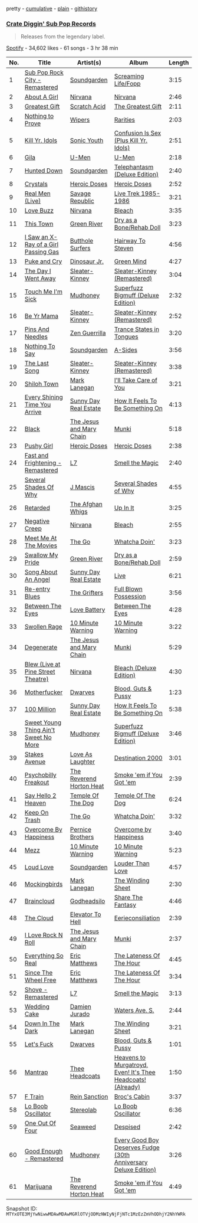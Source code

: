 pretty - [cumulative](/playlists/cumulative/37i9dQZF1DX1GRgeFnUb3o.md) - [plain](/playlists/plain/37i9dQZF1DX1GRgeFnUb3o) - [githistory](https://github.githistory.xyz/mackorone/spotify-playlist-archive/blob/main/playlists/plain/37i9dQZF1DX1GRgeFnUb3o)

### [Crate Diggin' Sub Pop Records](https://open.spotify.com/playlist/37i9dQZF1DX1GRgeFnUb3o)

> Releases from the legendary label.

[Spotify](https://open.spotify.com/user/spotify) - 34,602 likes - 61 songs - 3 hr 38 min

| No. | Title | Artist(s) | Album | Length |
|---|---|---|---|---|
| 1 | [Sub Pop Rock City \- Remastered](https://open.spotify.com/track/555HrUYusY22ERx2xVpzCz) | [Soundgarden](https://open.spotify.com/artist/5xUf6j4upBrXZPg6AI4MRK) | [Screaming Life/Fopp](https://open.spotify.com/album/5wStnX0uKJRKlWX4rifrSb) | 3:15 |
| 2 | [About A Girl](https://open.spotify.com/track/55yvzYuvJYG2RUEnMK78tr) | [Nirvana](https://open.spotify.com/artist/6olE6TJLqED3rqDCT0FyPh) | [Nirvana](https://open.spotify.com/album/5zBPRXCAc801vyHWoRurNZ) | 2:46 |
| 3 | [Greatest Gift](https://open.spotify.com/track/2DcJKKN4xlBrVm0HJo5wBV) | [Scratch Acid](https://open.spotify.com/artist/219VCiRViG60EbPiocSWJp) | [The Greatest Gift](https://open.spotify.com/album/35NI0HtkhQ2PAvCYZET9gb) | 2:11 |
| 4 | [Nothing to Prove](https://open.spotify.com/track/350KDuUQBQWOntj6ULgpiB) | [Wipers](https://open.spotify.com/artist/0sTTw3dw3EA0c7NaZnrJd2) | [Rarities](https://open.spotify.com/album/2QQmpJEVqlSshdxY0aU1gG) | 2:03 |
| 5 | [Kill Yr\. Idols](https://open.spotify.com/track/7h11bXXfAeNvvNDIGno9XW) | [Sonic Youth](https://open.spotify.com/artist/5UqTO8smerMvxHYA5xsXb6) | [Confusion Is Sex \(Plus Kill Yr\. Idols\)](https://open.spotify.com/album/0WCESPeSMPElpEddTE4KeG) | 2:51 |
| 6 | [Gila](https://open.spotify.com/track/08CYTJc8cnoKdHm6VIypnx) | [U\-Men](https://open.spotify.com/artist/22WypD8tTI2wltNMQJZhj6) | [U\-Men](https://open.spotify.com/album/6myhq8w2t4kskkRDxPLHNR) | 2:18 |
| 7 | [Hunted Down](https://open.spotify.com/track/49svNTJ8LUOZwGrbbvXYMI) | [Soundgarden](https://open.spotify.com/artist/5xUf6j4upBrXZPg6AI4MRK) | [Telephantasm \(Deluxe Edition\)](https://open.spotify.com/album/7H1360Hm13rF0nEzs1FS8v) | 2:40 |
| 8 | [Crystals](https://open.spotify.com/track/5f4rnmr9CE7WAHJ3kwvwvj) | [Heroic Doses](https://open.spotify.com/artist/55cwzGJ7U8LrsMptP70w2I) | [Heroic Doses](https://open.spotify.com/album/65UjYVeMrh0D73suWDZmre) | 2:52 |
| 9 | [Real Men \(Live\)](https://open.spotify.com/track/5SNZLoIt9mPRm3upkWYTHR) | [Savage Republic](https://open.spotify.com/artist/6axnf0hQccT5LWiCewXaPQ) | [Live Trek 1985\-1986](https://open.spotify.com/album/2hVs6bCKNP2xDS450JEFnU) | 3:21 |
| 10 | [Love Buzz](https://open.spotify.com/track/5muVpPu8Fj9fXfDbbqDdrZ) | [Nirvana](https://open.spotify.com/artist/6olE6TJLqED3rqDCT0FyPh) | [Bleach](https://open.spotify.com/album/1KVGLuPtrMrLlyy4Je6df7) | 3:35 |
| 11 | [This Town](https://open.spotify.com/track/6bmlymaMLlpfcyWNjn4vRE) | [Green River](https://open.spotify.com/artist/1XIIxzmo6BNRR4QkImSdsX) | [Dry as a Bone/Rehab Doll](https://open.spotify.com/album/1yfs3jV84tLJf7i3dSHEDU) | 3:23 |
| 12 | [I Saw an X\-Ray of a Girl Passing Gas](https://open.spotify.com/track/2YJWPV8spfJFo9fybOf2CH) | [Butthole Surfers](https://open.spotify.com/artist/62BcWP4fzR8axESibNQEhs) | [Hairway To Steven](https://open.spotify.com/album/3Izyai1krlLpf4BjUvxMx4) | 4:56 |
| 13 | [Puke and Cry](https://open.spotify.com/track/2TgkOXNjNOIShvUY3XpNuO) | [Dinosaur Jr.](https://open.spotify.com/artist/267VY6GX5LyU5c9M85ECZQ) | [Green Mind](https://open.spotify.com/album/6O2rF8WIEEUPxxOYqWOacF) | 4:27 |
| 14 | [The Day I Went Away](https://open.spotify.com/track/2OCEjdPPYORoncuWfGzOUf) | [Sleater\-Kinney](https://open.spotify.com/artist/4wLIbcoqmqI4WZHDiBxeCB) | [Sleater\-Kinney \(Remastered\)](https://open.spotify.com/album/4BT2qMQcDmjNIIyLHik2lM) | 3:04 |
| 15 | [Touch Me I'm Sick](https://open.spotify.com/track/2x5FYXo5rL4Phmn3UPdkK3) | [Mudhoney](https://open.spotify.com/artist/7LuYiSXiWs86rwWJjEEgB9) | [Superfuzz Bigmuff \(Deluxe Edition\)](https://open.spotify.com/album/318b6Is2MnqkuL079NnPko) | 2:32 |
| 16 | [Be Yr Mama](https://open.spotify.com/track/1KwBL4bOPurrC2ZqUEo4QY) | [Sleater\-Kinney](https://open.spotify.com/artist/4wLIbcoqmqI4WZHDiBxeCB) | [Sleater\-Kinney \(Remastered\)](https://open.spotify.com/album/4BT2qMQcDmjNIIyLHik2lM) | 2:52 |
| 17 | [Pins And Needles](https://open.spotify.com/track/5ywYQGUrKmP3EqI8dsez6j) | [Zen Guerrilla](https://open.spotify.com/artist/1DXSOh1Ej7spg9XCFUt3nU) | [Trance States in Tongues](https://open.spotify.com/album/3XRs4R7TrBDAAfWk4cGIZa) | 3:20 |
| 18 | [Nothing To Say](https://open.spotify.com/track/2cBRjgIudea4YWPbSlmOzt) | [Soundgarden](https://open.spotify.com/artist/5xUf6j4upBrXZPg6AI4MRK) | [A\-Sides](https://open.spotify.com/album/0WPxPzpdh9Df1YIoqcyunS) | 3:56 |
| 19 | [The Last Song](https://open.spotify.com/track/2y8H6JFMSZ1QXhoaiBajjK) | [Sleater\-Kinney](https://open.spotify.com/artist/4wLIbcoqmqI4WZHDiBxeCB) | [Sleater\-Kinney \(Remastered\)](https://open.spotify.com/album/4BT2qMQcDmjNIIyLHik2lM) | 3:38 |
| 20 | [Shiloh Town](https://open.spotify.com/track/3toUKg94zULWCg8byL9nlq) | [Mark Lanegan](https://open.spotify.com/artist/1fpXM23IoNckJ7NDAm8YJQ) | [I'll Take Care of You](https://open.spotify.com/album/0NlNOxlL0jM5kKo0AJ7duq) | 3:21 |
| 21 | [Every Shining Time You Arrive](https://open.spotify.com/track/7trTRyNQJwpEUzAEdjLFPF) | [Sunny Day Real Estate](https://open.spotify.com/artist/2lZkXWxkZsZzBocxMjN1or) | [How It Feels To Be Something On](https://open.spotify.com/album/7lUd8epbP1tQlpxwZfCSZv) | 4:13 |
| 22 | [Black](https://open.spotify.com/track/7bbfv5ZQv2yjtbAxXIztgx) | [The Jesus and Mary Chain](https://open.spotify.com/artist/4rjlerN21ygkIhmUv55irs) | [Munki](https://open.spotify.com/album/6BMc7cqJLOb9Z6RF5IXiPR) | 5:18 |
| 23 | [Pushy Girl](https://open.spotify.com/track/2L1cthpwQ8GcDdxkMZmsLv) | [Heroic Doses](https://open.spotify.com/artist/55cwzGJ7U8LrsMptP70w2I) | [Heroic Doses](https://open.spotify.com/album/65UjYVeMrh0D73suWDZmre) | 2:38 |
| 24 | [Fast and Frightening \- Remastered](https://open.spotify.com/track/2oDBfOYXLeIIOpSBSIfnba) | [L7](https://open.spotify.com/artist/2zMQOJ4Cyl4BYbw6WqaO3h) | [Smell the Magic](https://open.spotify.com/album/0VgXvWzdF93KHuNdzzSgaB) | 2:40 |
| 25 | [Several Shades Of Why](https://open.spotify.com/track/58VSVDRINMynUpAJnXirjx) | [J Mascis](https://open.spotify.com/artist/1PokjXeIq2zVosXbTEaNlx) | [Several Shades of Why](https://open.spotify.com/album/5RJfLmCq9r4HKa0jKlTfra) | 4:55 |
| 26 | [Retarded](https://open.spotify.com/track/27zeRVZoiKrZlxsn2qIqH1) | [The Afghan Whigs](https://open.spotify.com/artist/7IDrRpDz0cOuUVC32c8PKD) | [Up In It](https://open.spotify.com/album/3grbrxtqclZmmdmSsvYBTq) | 3:25 |
| 27 | [Negative Creep](https://open.spotify.com/track/5IeTFRymTDiza7DciBD1Gk) | [Nirvana](https://open.spotify.com/artist/6olE6TJLqED3rqDCT0FyPh) | [Bleach](https://open.spotify.com/album/1KVGLuPtrMrLlyy4Je6df7) | 2:55 |
| 28 | [Meet Me At The Movies](https://open.spotify.com/track/5yQnwk9aak8xmbOceWyskW) | [The Go](https://open.spotify.com/artist/2m0xdXsYglZKSzqVkZtFi8) | [Whatcha Doin'](https://open.spotify.com/album/76ioQYsj2LjKW7hewrz9uX) | 3:23 |
| 29 | [Swallow My Pride](https://open.spotify.com/track/1LvJ1PFobtIm5DwzRrK0jG) | [Green River](https://open.spotify.com/artist/1XIIxzmo6BNRR4QkImSdsX) | [Dry as a Bone/Rehab Doll](https://open.spotify.com/album/1yfs3jV84tLJf7i3dSHEDU) | 2:59 |
| 30 | [Song About An Angel](https://open.spotify.com/track/5Rolzp0f5a2CLTGLaQlfMd) | [Sunny Day Real Estate](https://open.spotify.com/artist/2lZkXWxkZsZzBocxMjN1or) | [Live](https://open.spotify.com/album/0r4Z1qXmipZCq3VMVnJnAd) | 6:21 |
| 31 | [Re\-entry Blues](https://open.spotify.com/track/6ChQLyS5yRQHDLQTGkTNvI) | [The Grifters](https://open.spotify.com/artist/0vHzA6JKfNQgl2M9AWD0G0) | [Full Blown Possession](https://open.spotify.com/album/0LC6v2DSYp4Nz6W12snRhF) | 3:56 |
| 32 | [Between The Eyes](https://open.spotify.com/track/3XTTk5s0RTsiie4fkPTcdU) | [Love Battery](https://open.spotify.com/artist/43wwctvUaVOoEHEijQ8NpF) | [Between The Eyes](https://open.spotify.com/album/6dOcWwGFX4K7tSlfLHxx5z) | 4:28 |
| 33 | [Swollen Rage](https://open.spotify.com/track/0rn4xNnFg73dgPisxzMKzW) | [10 Minute Warning](https://open.spotify.com/artist/3eOWn0gtDZSHnybaXsIKJg) | [10 Minute Warning](https://open.spotify.com/album/6e7QsFtlPxFuUbZTuIyLcP) | 3:22 |
| 34 | [Degenerate](https://open.spotify.com/track/3da5OjI8NKVuFR6tnIgG3r) | [The Jesus and Mary Chain](https://open.spotify.com/artist/4rjlerN21ygkIhmUv55irs) | [Munki](https://open.spotify.com/album/6BMc7cqJLOb9Z6RF5IXiPR) | 5:29 |
| 35 | [Blew \(Live at Pine Street Theatre\)](https://open.spotify.com/track/4FoVw6Nqavw4lfnwCmH4BT) | [Nirvana](https://open.spotify.com/artist/6olE6TJLqED3rqDCT0FyPh) | [Bleach \(Deluxe Edition\)](https://open.spotify.com/album/0CqchZDaOxckvjnKKfJh1w) | 4:30 |
| 36 | [Motherfucker](https://open.spotify.com/track/00F9LiolJIUlkDNknhaVJM) | [Dwarves](https://open.spotify.com/artist/4D9H6CaKzDTaN1EbAHypYg) | [Blood, Guts & Pussy](https://open.spotify.com/album/5mOU3fEIptDSeCatcK9Enw) | 1:23 |
| 37 | [100 Million](https://open.spotify.com/track/5Su8uzlRIS20exFLAeyuDQ) | [Sunny Day Real Estate](https://open.spotify.com/artist/2lZkXWxkZsZzBocxMjN1or) | [How It Feels To Be Something On](https://open.spotify.com/album/7lUd8epbP1tQlpxwZfCSZv) | 5:38 |
| 38 | [Sweet Young Thing Ain't Sweet No More](https://open.spotify.com/track/0rI6pzqLmQAM3jZzJSzrNE) | [Mudhoney](https://open.spotify.com/artist/7LuYiSXiWs86rwWJjEEgB9) | [Superfuzz Bigmuff \(Deluxe Edition\)](https://open.spotify.com/album/318b6Is2MnqkuL079NnPko) | 3:46 |
| 39 | [Stakes Avenue](https://open.spotify.com/track/5O1haZNPsVnyBG4IE4W7kS) | [Love As Laughter](https://open.spotify.com/artist/6BEYUtnU8Bvtp7afs5Phpm) | [Destination 2000](https://open.spotify.com/album/1mwcxI4OPFB9ol22OFRwyC) | 3:01 |
| 40 | [Psychobilly Freakout](https://open.spotify.com/track/6WZhyyH5Sgq2Coniznbk2B) | [The Reverend Horton Heat](https://open.spotify.com/artist/4byZW0sEv5RUoyQBfv7CPw) | [Smoke 'em if You Got 'em](https://open.spotify.com/album/1kg7rs0ZaIECwU2WCLS58w) | 2:39 |
| 41 | [Say Hello 2 Heaven](https://open.spotify.com/track/4L2S9GbwEgwfSbHjTCvNQX) | [Temple Of The Dog](https://open.spotify.com/artist/0iHb0mCbqZTYeb4y9Pirrd) | [Temple Of The Dog](https://open.spotify.com/album/63HdXCn0Xz1pRZc2GzMw7k) | 6:24 |
| 42 | [Keep On Trash](https://open.spotify.com/track/1a615F4l3HgxpLBxeNCoS9) | [The Go](https://open.spotify.com/artist/2m0xdXsYglZKSzqVkZtFi8) | [Whatcha Doin'](https://open.spotify.com/album/76ioQYsj2LjKW7hewrz9uX) | 3:32 |
| 43 | [Overcome By Happiness](https://open.spotify.com/track/1MHcxJZZD2fLfjccwJiO79) | [Pernice Brothers](https://open.spotify.com/artist/1CgvL3gASrnuI8SKXr8K7F) | [Overcome by Happiness](https://open.spotify.com/album/0JVnEUvaJbqAKTQzKNKU3A) | 3:40 |
| 44 | [Mezz](https://open.spotify.com/track/2QbTq4NLi2pqc2UQ5kBcNe) | [10 Minute Warning](https://open.spotify.com/artist/3eOWn0gtDZSHnybaXsIKJg) | [10 Minute Warning](https://open.spotify.com/album/6e7QsFtlPxFuUbZTuIyLcP) | 5:23 |
| 45 | [Loud Love](https://open.spotify.com/track/1UIZd9Xwvuv7aoYHTC4irP) | [Soundgarden](https://open.spotify.com/artist/5xUf6j4upBrXZPg6AI4MRK) | [Louder Than Love](https://open.spotify.com/album/4Q1HXCFg84PfQRZlPCA4SH) | 4:57 |
| 46 | [Mockingbirds](https://open.spotify.com/track/18crx51y0QREC1W6VpHwvd) | [Mark Lanegan](https://open.spotify.com/artist/1fpXM23IoNckJ7NDAm8YJQ) | [The Winding Sheet](https://open.spotify.com/album/7nB7r0yBmVMDJfnADLdMie) | 2:30 |
| 47 | [Braincloud](https://open.spotify.com/track/2NrbbkVPinL3ZzmAwQuL5r) | [Godheadsilo](https://open.spotify.com/artist/19U1TljX5HGtzVlI1JljwV) | [Share The Fantasy](https://open.spotify.com/album/21FS2YVDJgr2fCiFPMkNBT) | 4:46 |
| 48 | [The Cloud](https://open.spotify.com/track/1sQZm8B09cUVSYJ70lvZsu) | [Elevator To Hell](https://open.spotify.com/artist/6rUm2kYq611iNuagjnhMxs) | [Eerieconsiliation](https://open.spotify.com/album/2PptuVVmNadwMhFNYJasgK) | 2:39 |
| 49 | [I Love Rock N Roll](https://open.spotify.com/track/74AdkaCp9HYmS8eA9S5PK8) | [The Jesus and Mary Chain](https://open.spotify.com/artist/4rjlerN21ygkIhmUv55irs) | [Munki](https://open.spotify.com/album/6BMc7cqJLOb9Z6RF5IXiPR) | 2:37 |
| 50 | [Everything So Real](https://open.spotify.com/track/537qBTyj6TGqmbICm2Wctr) | [Eric Matthews](https://open.spotify.com/artist/0nB3pjuIbbeEA3Gzg0F8Hw) | [The Lateness Of The Hour](https://open.spotify.com/album/690oSyuVMhBq5uFf0L3o4d) | 4:45 |
| 51 | [Since The Wheel Free](https://open.spotify.com/track/2R0GQN0AateKBCXZjDshIv) | [Eric Matthews](https://open.spotify.com/artist/0nB3pjuIbbeEA3Gzg0F8Hw) | [The Lateness Of The Hour](https://open.spotify.com/album/690oSyuVMhBq5uFf0L3o4d) | 3:34 |
| 52 | [Shove \- Remastered](https://open.spotify.com/track/3qtJyjX8gnhKlqbNKdY9jb) | [L7](https://open.spotify.com/artist/2zMQOJ4Cyl4BYbw6WqaO3h) | [Smell the Magic](https://open.spotify.com/album/0VgXvWzdF93KHuNdzzSgaB) | 3:13 |
| 53 | [Wedding Cake](https://open.spotify.com/track/2akAmJImRETkWoCQJ8VPlK) | [Damien Jurado](https://open.spotify.com/artist/79JJCxCCfJ8HufX6w8q2k4) | [Waters Ave\. S.](https://open.spotify.com/album/7gSKXVCnmE0tPhnPxkJTem) | 2:44 |
| 54 | [Down In The Dark](https://open.spotify.com/track/13ajeB8UIdEOkKPkLgSJeA) | [Mark Lanegan](https://open.spotify.com/artist/1fpXM23IoNckJ7NDAm8YJQ) | [The Winding Sheet](https://open.spotify.com/album/7nB7r0yBmVMDJfnADLdMie) | 3:21 |
| 55 | [Let's Fuck](https://open.spotify.com/track/2dWg9qLNiuSBs4hft8ZIVI) | [Dwarves](https://open.spotify.com/artist/4D9H6CaKzDTaN1EbAHypYg) | [Blood, Guts & Pussy](https://open.spotify.com/album/5mOU3fEIptDSeCatcK9Enw) | 1:01 |
| 56 | [Mantrap](https://open.spotify.com/track/5DBHVP9DpADDU3d3bCOLVG) | [Thee Headcoats](https://open.spotify.com/artist/69C0pRNo5qCmYlKS9Lctfe) | [Heavens to Murgatroyd, Even! It's Thee Headcoats! \(Already\)](https://open.spotify.com/album/406w7Txtb1rpZsk7rEYaT1) | 1:50 |
| 57 | [F Train](https://open.spotify.com/track/73aWErwgaaRG3kLQtFCxXR) | [Rein Sanction](https://open.spotify.com/artist/3wFHDXSHYQyd5KajSQoYFl) | [Broc's Cabin](https://open.spotify.com/album/6msd58VCmWoV1ETO9ZMaS1) | 3:37 |
| 58 | [Lo Boob Oscillator](https://open.spotify.com/track/5DILJYk31ZXENMY26k3br1) | [Stereolab](https://open.spotify.com/artist/3Rj0tDHoX7C5NFq5DKIpHt) | [Lo Boob Oscillator](https://open.spotify.com/album/5plHekIiphgTChKLttY5P4) | 6:36 |
| 59 | [One Out Of Four](https://open.spotify.com/track/3HN4YbxCAJKvxxNUjQoJF5) | [Seaweed](https://open.spotify.com/artist/4jzHHEC3qk1j4hnIWPUnsu) | [Despised](https://open.spotify.com/album/39ylZDF4NVFkdHem63NaMG) | 2:42 |
| 60 | [Good Enough \- Remastered](https://open.spotify.com/track/2wcpa5PSqWRRx2dQhxDjE4) | [Mudhoney](https://open.spotify.com/artist/7LuYiSXiWs86rwWJjEEgB9) | [Every Good Boy Deserves Fudge \(30th Anniversary Deluxe Edition\)](https://open.spotify.com/album/12SPtVu2JnT2I6D3RNKMX4) | 3:26 |
| 61 | [Marijuana](https://open.spotify.com/track/2eTUrr93UBSj7qcZcUOKuw) | [The Reverend Horton Heat](https://open.spotify.com/artist/4byZW0sEv5RUoyQBfv7CPw) | [Smoke 'em if You Got 'em](https://open.spotify.com/album/1kg7rs0ZaIECwU2WCLS58w) | 4:49 |

Snapshot ID: `MTYxOTE3MjYwNiwwMDAwMDAwMGRlOTVjODMzNWIyNjFjNTc1MzEzZmVhODhjY2NhYWRk`
